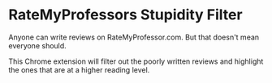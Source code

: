 # RateMyProfessors Stupidity Filter

Anyone can write reviews on RateMyProfessor.com. But that doesn't mean everyone should.

This Chrome extension will filter out the poorly written reviews and highlight the ones that are at a higher reading level.

